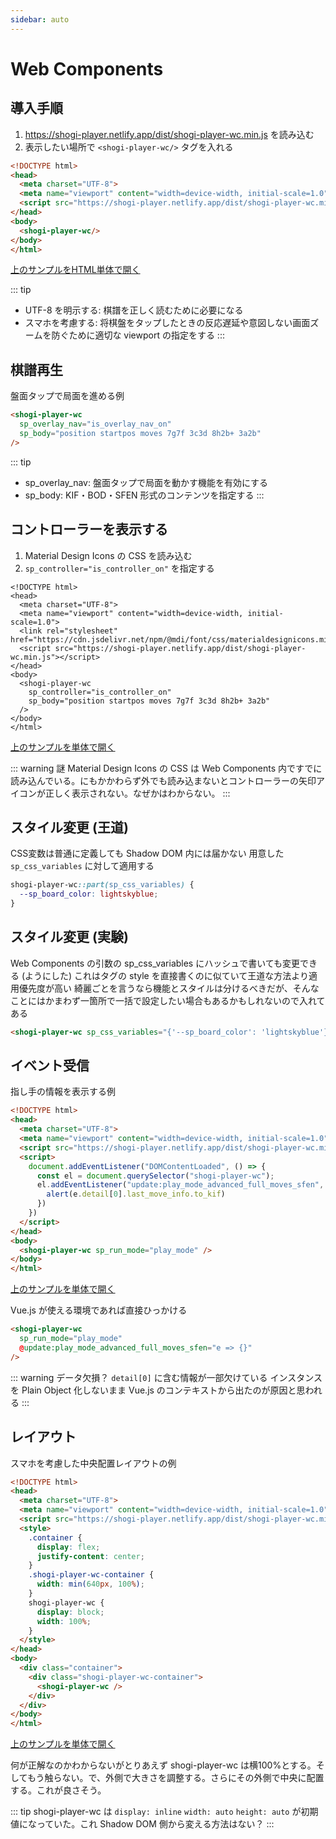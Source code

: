 ```yaml
---
sidebar: auto
---
```


# Web Components

## 導入手順

1. <https://shogi-player.netlify.app/dist/shogi-player-wc.min.js> を読み込む
1. 表示したい場所で `<shogi-player-wc/>` タグを入れる

```html
<!DOCTYPE html>
<head>
  <meta charset="UTF-8">
  <meta name="viewport" content="width=device-width, initial-scale=1.0">
  <script src="https://shogi-player.netlify.app/dist/shogi-player-wc.min.js"></script>
</head>
<body>
  <shogi-player-wc/>
</body>
</html>
```

<!-- ../.vuepress/public/examples/simple.html -->
<a href="/examples/simple.html" target="_blank">上のサンプルをHTML単体で開く</a>

::: tip
* UTF-8 を明示する: 棋譜を正しく読むために必要になる
* スマホを考慮する: 将棋盤をタップしたときの反応遅延や意図しない画面ズームを防ぐために適切な viewport の指定をする
:::

## 棋譜再生 ##

盤面タップで局面を進める例

```html
<shogi-player-wc
  sp_overlay_nav="is_overlay_nav_on"
  sp_body="position startpos moves 7g7f 3c3d 8h2b+ 3a2b"
/>
```

<ShogiPlayerWcWrapper
  class="is-small"
  sp_overlay_nav="is_overlay_nav_on"
  sp_body="position startpos moves 7g7f 3c3d 8h2b+ 3a2b"
/>

::: tip
* sp_overlay_nav: 盤面タップで局面を動かす機能を有効にする
* sp_body: KIF・BOD・SFEN 形式のコンテンツを指定する
:::

## コントローラーを表示する ##

1. Material Design Icons の CSS を読み込む
1. `sp_controller="is_controller_on"` を指定する

```html{5,10}
<!DOCTYPE html>
<head>
  <meta charset="UTF-8">
  <meta name="viewport" content="width=device-width, initial-scale=1.0">
  <link rel="stylesheet" href="https://cdn.jsdelivr.net/npm/@mdi/font/css/materialdesignicons.min.css">
  <script src="https://shogi-player.netlify.app/dist/shogi-player-wc.min.js"></script>
</head>
<body>
  <shogi-player-wc
    sp_controller="is_controller_on"
    sp_body="position startpos moves 7g7f 3c3d 8h2b+ 3a2b"
  />
</body>
</html>
```

<!-- ../.vuepress/public/examples/mdi.html -->
<a href="/examples/mdi.html" target="_blank">上のサンプルを単体で開く</a>

<ShogiPlayerWcWrapper
  class="is-small"
  sp_controller="is_controller_on"
  sp_body="position startpos moves 7g7f 3c3d 8h2b+ 3a2b"
/>

::: warning 謎
Material Design Icons の CSS は Web Components 内ですでに読み込んでいる。にもかかわらず外でも読み込まないとコントローラーの矢印アイコンが正しく表示されない。なぜかはわからない。
:::

## スタイル変更 (王道) ##

CSS変数は普通に定義しても Shadow DOM 内には届かない
用意した `sp_css_variables` に対して適用する

```css
shogi-player-wc::part(sp_css_variables) {
  --sp_board_color: lightskyblue;
}
```

<ShogiPlayerWcWrapper class="b441958504b7c7af3ef62a47fafe8d21 is-small" />
<style lang="stylus">
.ShogiPlayerWcWrapper.b441958504b7c7af3ef62a47fafe8d21
  shogi-player-wc::part(sp_css_variables)
    --sp_board_color: lightskyblue
</style>

## スタイル変更 (実験) ##

Web Components の引数の sp_css_variables にハッシュで書いても変更できる (ようにした)
これはタグの style を直接書くのに似ていて王道な方法より適用優先度が高い
綺麗ごとを言うなら機能とスタイルは分けるべきだが、そんなことにはかまわず一箇所で一括で設定したい場合もあるかもしれないので入れてある

```html
<shogi-player-wc sp_css_variables="{'--sp_board_color': 'lightskyblue'}" />
```

<ShogiPlayerWcWrapper sp_css_variables="{'--sp_board_color': 'lightskyblue'}" class="is-small" />

## イベント受信 ##

指し手の情報を表示する例

```html
<!DOCTYPE html>
<head>
  <meta charset="UTF-8">
  <meta name="viewport" content="width=device-width, initial-scale=1.0">
  <script src="https://shogi-player.netlify.app/dist/shogi-player-wc.min.js"></script>
  <script>
    document.addEventListener("DOMContentLoaded", () => {
      const el = document.querySelector("shogi-player-wc");
      el.addEventListener("update:play_mode_advanced_full_moves_sfen", e => {
        alert(e.detail[0].last_move_info.to_kif)
      })
    })
  </script>
</head>
<body>
  <shogi-player-wc sp_run_mode="play_mode" />
</body>
</html>
```

<!-- ../.vuepress/public/examples/event.html -->
<a href="/examples/event.html" target="_blank">上のサンプルを単体で開く</a>

<ShogiPlayerWcWrapperEventTest />

Vue.js が使える環境であれば直接ひっかける

```html
<shogi-player-wc
  sp_run_mode="play_mode"
  @update:play_mode_advanced_full_moves_sfen="e => {}"
/>
```

::: warning データ欠損？
 `detail[0]` に含む情報が一部欠けている
インスタンスを Plain Object 化しないまま Vue.js のコンテキストから出たのが原因と思われる
:::


## レイアウト

スマホを考慮した中央配置レイアウトの例

``` html
<!DOCTYPE html>
<head>
  <meta charset="UTF-8">
  <meta name="viewport" content="width=device-width, initial-scale=1.0">
  <script src="https://shogi-player.netlify.app/dist/shogi-player-wc.min.js"></script>
  <style>
    .container {
      display: flex;
      justify-content: center;
    }
    .shogi-player-wc-container {
      width: min(640px, 100%);
    }
    shogi-player-wc {
      display: block;
      width: 100%;
    }
  </style>
</head>
<body>
  <div class="container">
    <div class="shogi-player-wc-container">
      <shogi-player-wc />
    </div>
  </div>
</body>
</html>
```

<!-- ../.vuepress/public/examples/layout.html -->
<a href="/examples/layout.html" target="_blank">上のサンプルを単体で開く</a>

何が正解なのかわからないがとりあえず shogi-player-wc は横100%とする。そしてもう触らない。で、外側で大きさを調整する。さらにその外側で中央に配置する。これが良さそう。

::: tip
shogi-player-wc は `display: inline` `width: auto` `height: auto` が初期値になっていた。これ Shadow DOM 側から変える方法はない？
:::
